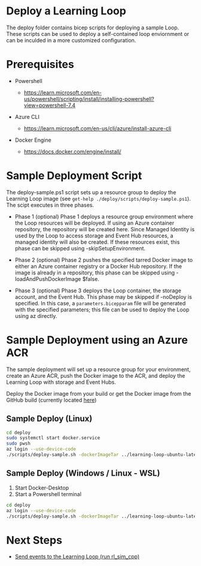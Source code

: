 # Deploy a Learning Loop

The deploy folder contains bicep scripts for deploying a sample Loop. These scripts can be used to deploy a self-contained loop enviornment or can be inculded in a more customized configuration.

# Prerequisites

- Powershell
  - https://learn.microsoft.com/en-us/powershell/scripting/install/installing-powershell?view=powershell-7.4

- Azure CLI
  - https://learn.microsoft.com/en-us/cli/azure/install-azure-cli

- Docker Engine
  - https://docs.docker.com/engine/install/

# Sample Deployment Script

The deploy-sample.ps1 script sets up a resource group to deploy the Learning Loop image (see `get-help ./deploy/scripts/deploy-sample.ps1`). The scipt executes in three phases.

- Phase 1 (optional)
Phase 1 deploys a resource group environment where the Loop resources will be deployed. If using an Azure container repository, the repository will be created here. Since Managed Identity is used by the Loop to access storage and Event Hub resources, a managed identity will also be created. If these resources exist, this phase can be skipped using -skipSetupEnvironment.

- Phase 2 (optional)
Phase 2 pushes the specified tarred Docker image to either an Azure container registry or a Docker Hub repository. If the image is already in a repository, this phase can be skipped using -loadAndPushDockerImage $false.

- Phase 3 (optional)
Phase 3 deploys the Loop container, the storage account, and the Event Hub. This phase may be skipped if -noDeploy is specified. In this case, a `parameters.bicepparam` file will be generated with the specified parameters; this file can be used to deploy the Loop using az directly.

# Sample Deployment using an Azure ACR

The sample deployment will set up a resource group for your environment, create an Azure ACR, push the Docker image to the ACR, and deploy the Learning Loop with storage and Event Hubs.

Deploy the Docker image from your build or get the Docker image from the GitHub build (currently located [here](https://github.com/microsoft/learning-loop/actions/runs/11109130866/artifacts/1996359925))

## Sample Deploy (Linux)

```sh
cd deploy
sudo systemctl start docker.service
sudo pwsh
az login --use-device-code
./scripts/deploy-sample.sh -dockerImageTar ../learning-loop-ubuntu-latest.tar -imageRegistryCredType ManagedIdentity
```

## Sample Deploy (Windows / Linux - WSL)

1) Start Docker-Desktop
2) Start a Powershell terminal

```sh
cd deploy
az login --use-device-code
./scripts/deploy-sample.sh -dockerImageTar ../learning-loop-ubuntu-latest.tar -imageRegistryCredType ManagedIdentity
```

# Next Steps

- [Send events to the Learning Loop (run rl_sim_cpp)](RL_SIM.md)
